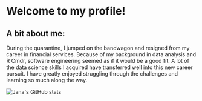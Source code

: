 # Welcome to my profile!

## A bit about me:


During the quarantine, I jumped on the bandwagon and resigned from my career in financial services. Because of my background in data analysis and R Cmdr, software engineering seemed as if it would be a good fit. A lot of the data science skills I acquired have transferred well into this new career pursuit. I have greatly enjoyed struggling through the challenges and learning so much along the way. 


![Jana's GitHub stats](https://github-readme-stats.vercel.app/api?username=Jana-P1&theme=dracula&show_icons=true)



